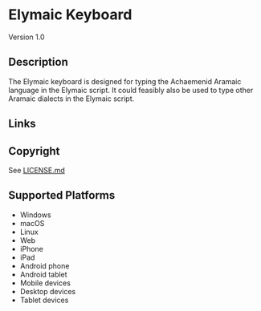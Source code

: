 Elymaic Keyboard
==============

Version 1.0

Description
-----------
The Elymaic keyboard is designed for typing the Achaemenid Aramaic language in the Elymaic script. It could feasibly also be used to type other Aramaic dialects in the Elymaic script.

Links
-----

Copyright
---------
See [LICENSE.md](LICENSE.md)

Supported Platforms
-------------------
 * Windows
 * macOS
 * Linux
 * Web
 * iPhone
 * iPad
 * Android phone
 * Android tablet
 * Mobile devices
 * Desktop devices
 * Tablet devices

